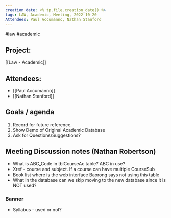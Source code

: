 ```yaml
---
creation date: <% tp.file.creation_date() %>
tags: LAW, Academic, Meeting, 2022-10-20
Attendees: Paul Accumanno, Nathan Stanford
---
```

#law #academic 

## Project:
[[Law - Academic]]

## Attendees:
* [[Paul Accumanno]]
* [[Nathan Stanford]]

## Goals / agenda 
1. Record for future reference.
2. Show Demo of Original Academic Database
3. Ask for Questions/Suggestions?

## Meeting Discussion notes (Nathan Robertson)

- What is ABC_Code in tblCourseAc table?  ABC in use?  
- Xref - course and subject.  If a course can have multiple CourseSub
- Book list where is the web interface Baorong says not using this table 
- What in the database can we skip moving to the new database since it is NOT used? 

### Banner
* Syllabus - used or not?
